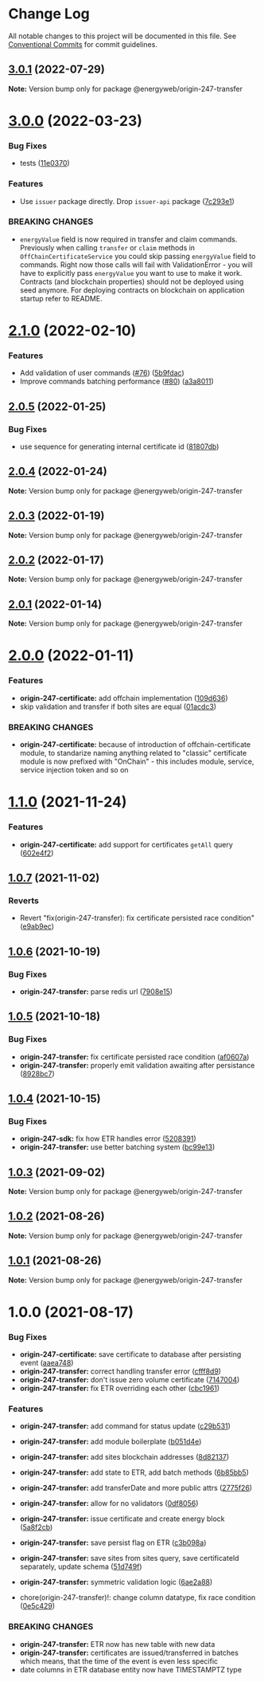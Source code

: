 # Change Log

All notable changes to this project will be documented in this file.
See [Conventional Commits](https://conventionalcommits.org) for commit guidelines.

## [3.0.1](https://github.com/energywebfoundation/origin-247-sdk/compare/@energyweb/origin-247-transfer@3.0.0...@energyweb/origin-247-transfer@3.0.1) (2022-07-29)

**Note:** Version bump only for package @energyweb/origin-247-transfer





# [3.0.0](https://github.com/energywebfoundation/origin-247-sdk/compare/@energyweb/origin-247-transfer@2.1.0...@energyweb/origin-247-transfer@3.0.0) (2022-03-23)


### Bug Fixes

* tests ([11e0370](https://github.com/energywebfoundation/origin-247-sdk/commit/11e03705509bcb080e837015abdc031a5f496153))


### Features

* Use `issuer` package directly. Drop `issuer-api` package ([7c293e1](https://github.com/energywebfoundation/origin-247-sdk/commit/7c293e111e08de781d45b196a1adbcc8166c0af4))


### BREAKING CHANGES

* `energyValue` field is now required in transfer and claim commands.
Previously when calling `transfer` or `claim` methods in `OffChainCertificateService`
you could skip passing `energyValue` field to commands.
Right now those calls will fail with ValidationError - you will have to
explicitly pass `energyValue` you want to use to make it work.
Contracts (and blockchain properties) should not be deployed using seed anymore.
For deploying contracts on blockchain on application startup refer to README.





# [2.1.0](https://github.com/energywebfoundation/origin-247-sdk/compare/@energyweb/origin-247-transfer@2.0.5...@energyweb/origin-247-transfer@2.1.0) (2022-02-10)


### Features

* Add validation of user commands ([#76](https://github.com/energywebfoundation/origin-247-sdk/issues/76)) ([5b9fdac](https://github.com/energywebfoundation/origin-247-sdk/commit/5b9fdacb57de262c2f64cee8b2b18c33e63bfb1b))
* Improve commands batching performance ([#80](https://github.com/energywebfoundation/origin-247-sdk/issues/80)) ([a3a8011](https://github.com/energywebfoundation/origin-247-sdk/commit/a3a80115ce14cb2ec00fcef266f8868966e765f9))





## [2.0.5](https://github.com/energywebfoundation/origin-247-sdk/compare/@energyweb/origin-247-transfer@2.0.4...@energyweb/origin-247-transfer@2.0.5) (2022-01-25)


### Bug Fixes

* use sequence for generating internal certificate id ([81807db](https://github.com/energywebfoundation/origin-247-sdk/commit/81807dbe938b294e819cb34b9fdf032acbc42a0b))





## [2.0.4](https://github.com/energywebfoundation/origin-247-sdk/compare/@energyweb/origin-247-transfer@2.0.3...@energyweb/origin-247-transfer@2.0.4) (2022-01-24)

**Note:** Version bump only for package @energyweb/origin-247-transfer





## [2.0.3](https://github.com/energywebfoundation/origin-247-sdk/compare/@energyweb/origin-247-transfer@2.0.2...@energyweb/origin-247-transfer@2.0.3) (2022-01-19)

**Note:** Version bump only for package @energyweb/origin-247-transfer





## [2.0.2](https://github.com/energywebfoundation/origin-247-sdk/compare/@energyweb/origin-247-transfer@2.0.1...@energyweb/origin-247-transfer@2.0.2) (2022-01-17)

**Note:** Version bump only for package @energyweb/origin-247-transfer





## [2.0.1](https://github.com/energywebfoundation/origin-247-sdk/compare/@energyweb/origin-247-transfer@2.0.0...@energyweb/origin-247-transfer@2.0.1) (2022-01-14)

**Note:** Version bump only for package @energyweb/origin-247-transfer





# [2.0.0](https://github.com/energywebfoundation/origin-247-sdk/compare/@energyweb/origin-247-transfer@1.1.0...@energyweb/origin-247-transfer@2.0.0) (2022-01-11)


### Features

* **origin-247-certificate:** add offchain implementation ([109d636](https://github.com/energywebfoundation/origin-247-sdk/commit/109d63658684285e61f046998b31f146a59c5c1e))
* skip validation and transfer if both sites are equal ([01acdc3](https://github.com/energywebfoundation/origin-247-sdk/commit/01acdc3b40b57ca4ef455c5a8a3d7da3253f9018))


### BREAKING CHANGES

* **origin-247-certificate:** because of introduction of offchain-certificate module,
to standarize naming anything related to "classic" certificate module is now prefixed with
"OnChain" - this includes module, service, service injection token and so on





# [1.1.0](https://github.com/energywebfoundation/origin-247-sdk/compare/@energyweb/origin-247-transfer@1.0.7...@energyweb/origin-247-transfer@1.1.0) (2021-11-24)


### Features

* **origin-247-certificate:** add support for certificates `getAll` query ([602e4f2](https://github.com/energywebfoundation/origin-247-sdk/commit/602e4f257b2af610cf56263b55cc43090085d7e3))





## [1.0.7](https://github.com/energywebfoundation/origin-247-sdk/compare/@energyweb/origin-247-transfer@1.0.6...@energyweb/origin-247-transfer@1.0.7) (2021-11-02)


### Reverts

* Revert "fix(origin-247-transfer): fix certificate persisted race condition" ([e9ab9ec](https://github.com/energywebfoundation/origin-247-sdk/commit/e9ab9ec9c514880bebdc0c41392fdb49cfcae129))





## [1.0.6](https://github.com/energywebfoundation/origin-247-sdk/compare/@energyweb/origin-247-transfer@1.0.5...@energyweb/origin-247-transfer@1.0.6) (2021-10-19)


### Bug Fixes

* **origin-247-transfer:** parse redis url ([7908e15](https://github.com/energywebfoundation/origin-247-sdk/commit/7908e153ec3f6b80fda93a2001f6b916f7a0891b))





## [1.0.5](https://github.com/energywebfoundation/origin-247-sdk/compare/@energyweb/origin-247-transfer@1.0.4...@energyweb/origin-247-transfer@1.0.5) (2021-10-18)


### Bug Fixes

* **origin-247-transfer:** fix certificate persisted race condition ([af0607a](https://github.com/energywebfoundation/origin-247-sdk/commit/af0607a608a997f0430a05a87ef7ed5795a81b42))
* **origin-247-transfer:** properly emit validation awaiting after persistance ([8928bc7](https://github.com/energywebfoundation/origin-247-sdk/commit/8928bc7bd06a78caa5fa87b4dc85777c47af5f97))





## [1.0.4](https://github.com/energywebfoundation/origin-247-sdk/compare/@energyweb/origin-247-transfer@1.0.3...@energyweb/origin-247-transfer@1.0.4) (2021-10-15)


### Bug Fixes

* **origin-247-sdk:** fix how ETR handles error ([5208391](https://github.com/energywebfoundation/origin-247-sdk/commit/520839106741c9b438cc2fbd50c4ccf7d4ab020c))
* **origin-247-transfer:** use better batching system ([bc99e13](https://github.com/energywebfoundation/origin-247-sdk/commit/bc99e132c28adb7e9065895f7f92d9787b7c705f))





## [1.0.3](https://github.com/energywebfoundation/origin-247-sdk/compare/@energyweb/origin-247-transfer@1.0.2...@energyweb/origin-247-transfer@1.0.3) (2021-09-02)

**Note:** Version bump only for package @energyweb/origin-247-transfer





## [1.0.2](https://github.com/energywebfoundation/origin-247-sdk/compare/@energyweb/origin-247-transfer@1.0.1...@energyweb/origin-247-transfer@1.0.2) (2021-08-26)

**Note:** Version bump only for package @energyweb/origin-247-transfer





## [1.0.1](https://github.com/energywebfoundation/origin-247-sdk/compare/@energyweb/origin-247-transfer@1.0.0...@energyweb/origin-247-transfer@1.0.1) (2021-08-26)

**Note:** Version bump only for package @energyweb/origin-247-transfer





# 1.0.0 (2021-08-17)


### Bug Fixes

* **origin-247-certificate:** save certificate to database after persisting event ([aaea748](https://github.com/energywebfoundation/origin-247-sdk/commit/aaea748cc3f07f49febfc670928ceabcc08c3af1))
* **origin-247-transfer:** correct handling transfer error ([cfff8d9](https://github.com/energywebfoundation/origin-247-sdk/commit/cfff8d98f441ecbe07600542e265147dab4d4eb9))
* **origin-247-transfer:** don't issue zero volume certificate ([7147004](https://github.com/energywebfoundation/origin-247-sdk/commit/71470041a2d5b476e55cb70d9e660a96a1c506ef))
* **origin-247-transfer:** fix ETR overriding each other ([cbc1961](https://github.com/energywebfoundation/origin-247-sdk/commit/cbc1961a9ed5809b236c7c0b9e57ae5d3981d69c))


### Features

* **origin-247-transfer:** add command for status update ([c29b531](https://github.com/energywebfoundation/origin-247-sdk/commit/c29b531b9a753c6b70155def53a1b7063f489e5e))
* **origin-247-transfer:** add module boilerplate ([b051d4e](https://github.com/energywebfoundation/origin-247-sdk/commit/b051d4e7754766b355bf54ba81f13038ec491e5f))
* **origin-247-transfer:** add sites blockchain addresses ([8d82137](https://github.com/energywebfoundation/origin-247-sdk/commit/8d8213738661a8a90ee75aab1d6d832816949c51))
* **origin-247-transfer:** add state to ETR, add batch methods ([6b85bb5](https://github.com/energywebfoundation/origin-247-sdk/commit/6b85bb585a56e556bf5743c2d400fae974fd9c69))
* **origin-247-transfer:** add transferDate and more public attrs ([2775f26](https://github.com/energywebfoundation/origin-247-sdk/commit/2775f260af6706f7750741edb1c53fabf90d203d))
* **origin-247-transfer:** allow for no validators ([0df8056](https://github.com/energywebfoundation/origin-247-sdk/commit/0df8056996a1b14622a3a86830384408f16ee219))
* **origin-247-transfer:** issue certificate and create energy block ([5a8f2cb](https://github.com/energywebfoundation/origin-247-sdk/commit/5a8f2cb3c60bac671fa101e303ad8269d969c2ba))
* **origin-247-transfer:** save persist flag on ETR ([c3b098a](https://github.com/energywebfoundation/origin-247-sdk/commit/c3b098a63db478addb237ec2eabb36b018a607da))
* **origin-247-transfer:** save sites from sites query, save certificateId separately, update schema ([51d749f](https://github.com/energywebfoundation/origin-247-sdk/commit/51d749fdb16186e04f0a8c2aa1b6f152a07b63e9))
* **origin-247-transfer:** symmetric validation logic ([6ae2a88](https://github.com/energywebfoundation/origin-247-sdk/commit/6ae2a88f0db3eb27f4660b855b1f27a46d3865fe))


* chore(origin-247-transfer)!: change column datatype, fix race condition ([0e5c429](https://github.com/energywebfoundation/origin-247-sdk/commit/0e5c42968a172473a7d714ce9c4cad5c82759a8d))


### BREAKING CHANGES

* **origin-247-transfer:** ETR now has new table with new data
* **origin-247-transfer:** certificates are issued/transferred in batches which means, that the time of the event is even less specific
* date columns in ETR database entity now have TIMESTAMPTZ type
